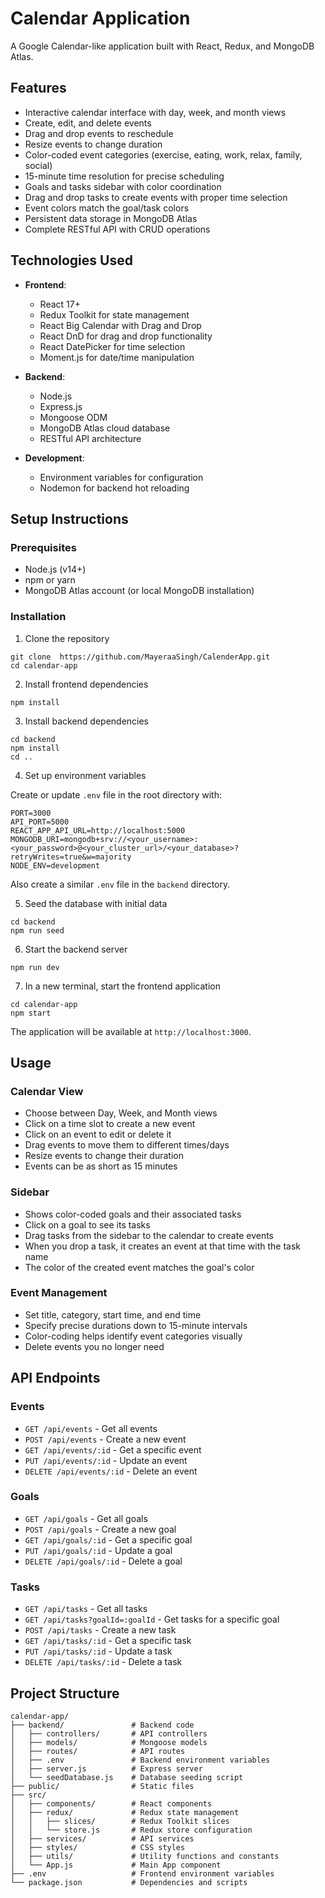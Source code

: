 # Calendar Application

A Google Calendar-like application built with React, Redux, and MongoDB Atlas.

## Features

- Interactive calendar interface with day, week, and month views
- Create, edit, and delete events
- Drag and drop events to reschedule
- Resize events to change duration
- Color-coded event categories (exercise, eating, work, relax, family, social)
- 15-minute time resolution for precise scheduling
- Goals and tasks sidebar with color coordination
- Drag and drop tasks to create events with proper time selection
- Event colors match the goal/task colors
- Persistent data storage in MongoDB Atlas
- Complete RESTful API with CRUD operations

## Technologies Used

- **Frontend**:
  - React 17+
  - Redux Toolkit for state management
  - React Big Calendar with Drag and Drop
  - React DnD for drag and drop functionality
  - React DatePicker for time selection
  - Moment.js for date/time manipulation

- **Backend**:
  - Node.js
  - Express.js
  - Mongoose ODM
  - MongoDB Atlas cloud database
  - RESTful API architecture

- **Development**:
  - Environment variables for configuration
  - Nodemon for backend hot reloading

## Setup Instructions

### Prerequisites

- Node.js (v14+)
- npm or yarn
- MongoDB Atlas account (or local MongoDB installation)

### Installation

1. Clone the repository

```
git clone  https://github.com/MayeraaSingh/CalenderApp.git
cd calendar-app
```

2. Install frontend dependencies

```
npm install
```

3. Install backend dependencies

```
cd backend
npm install
cd ..
```

4. Set up environment variables

Create or update `.env` file in the root directory with:

```
PORT=3000
API_PORT=5000
REACT_APP_API_URL=http://localhost:5000
MONGODB_URI=mongodb+srv://<your_username>:<your_password>@<your_cluster_url>/<your_database>?retryWrites=true&w=majority
NODE_ENV=development
```

Also create a similar `.env` file in the `backend` directory.

5. Seed the database with initial data

```
cd backend
npm run seed
```

6. Start the backend server

```
npm run dev
```

7. In a new terminal, start the frontend application

```
cd calendar-app
npm start
```

The application will be available at `http://localhost:3000`.

## Usage

### Calendar View

- Choose between Day, Week, and Month views
- Click on a time slot to create a new event
- Click on an event to edit or delete it
- Drag events to move them to different times/days
- Resize events to change their duration
- Events can be as short as 15 minutes

### Sidebar

- Shows color-coded goals and their associated tasks
- Click on a goal to see its tasks
- Drag tasks from the sidebar to the calendar to create events
- When you drop a task, it creates an event at that time with the task name
- The color of the created event matches the goal's color

### Event Management

- Set title, category, start time, and end time
- Specify precise durations down to 15-minute intervals
- Color-coding helps identify event categories visually
- Delete events you no longer need

## API Endpoints

### Events

- `GET /api/events` - Get all events
- `POST /api/events` - Create a new event
- `GET /api/events/:id` - Get a specific event
- `PUT /api/events/:id` - Update an event
- `DELETE /api/events/:id` - Delete an event

### Goals

- `GET /api/goals` - Get all goals
- `POST /api/goals` - Create a new goal
- `GET /api/goals/:id` - Get a specific goal
- `PUT /api/goals/:id` - Update a goal
- `DELETE /api/goals/:id` - Delete a goal

### Tasks

- `GET /api/tasks` - Get all tasks
- `GET /api/tasks?goalId=:goalId` - Get tasks for a specific goal
- `POST /api/tasks` - Create a new task
- `GET /api/tasks/:id` - Get a specific task
- `PUT /api/tasks/:id` - Update a task
- `DELETE /api/tasks/:id` - Delete a task

## Project Structure

```
calendar-app/
├── backend/               # Backend code
│   ├── controllers/       # API controllers
│   ├── models/            # Mongoose models
│   ├── routes/            # API routes
│   ├── .env               # Backend environment variables
│   ├── server.js          # Express server
│   └── seedDatabase.js    # Database seeding script
├── public/                # Static files
├── src/
│   ├── components/        # React components
│   ├── redux/             # Redux state management
│   │   ├── slices/        # Redux Toolkit slices
│   │   └── store.js       # Redux store configuration
│   ├── services/          # API services
│   ├── styles/            # CSS styles
│   ├── utils/             # Utility functions and constants
│   └── App.js             # Main App component
├── .env                   # Frontend environment variables
└── package.json           # Dependencies and scripts
```

